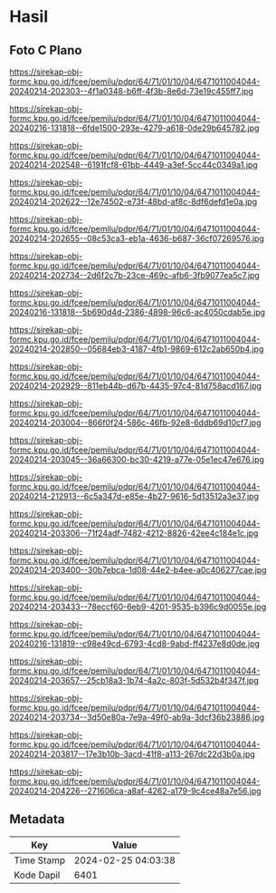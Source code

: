 # Hasil

## Foto C Plano

https://sirekap-obj-formc.kpu.go.id/fcee/pemilu/pdpr/64/71/01/10/04/6471011004044-20240214-202303--4f1a0348-b6ff-4f3b-8e6d-73e19c455ff7.jpg

https://sirekap-obj-formc.kpu.go.id/fcee/pemilu/pdpr/64/71/01/10/04/6471011004044-20240216-131818--6fde1500-293e-4279-a618-0de29b645782.jpg

https://sirekap-obj-formc.kpu.go.id/fcee/pemilu/pdpr/64/71/01/10/04/6471011004044-20240214-202548--6191fcf8-61bb-4449-a3ef-5cc44c0349a1.jpg

https://sirekap-obj-formc.kpu.go.id/fcee/pemilu/pdpr/64/71/01/10/04/6471011004044-20240214-202622--12e74502-e73f-48bd-af8c-8df6defd1e0a.jpg

https://sirekap-obj-formc.kpu.go.id/fcee/pemilu/pdpr/64/71/01/10/04/6471011004044-20240214-202655--08c53ca3-eb1a-4636-b687-36cf07269576.jpg

https://sirekap-obj-formc.kpu.go.id/fcee/pemilu/pdpr/64/71/01/10/04/6471011004044-20240214-202734--2d6f2c7b-23ce-469c-afb6-3fb9077ea5c7.jpg

https://sirekap-obj-formc.kpu.go.id/fcee/pemilu/pdpr/64/71/01/10/04/6471011004044-20240216-131818--5b690d4d-2386-4898-96c6-ac4050cdab5e.jpg

https://sirekap-obj-formc.kpu.go.id/fcee/pemilu/pdpr/64/71/01/10/04/6471011004044-20240214-202850--05684eb3-4187-4fb1-9869-612c2ab650b4.jpg

https://sirekap-obj-formc.kpu.go.id/fcee/pemilu/pdpr/64/71/01/10/04/6471011004044-20240214-202929--811eb44b-d67b-4435-97c4-81d758acd167.jpg

https://sirekap-obj-formc.kpu.go.id/fcee/pemilu/pdpr/64/71/01/10/04/6471011004044-20240214-203004--866f0f24-586c-46fb-92e8-6ddb69d10cf7.jpg

https://sirekap-obj-formc.kpu.go.id/fcee/pemilu/pdpr/64/71/01/10/04/6471011004044-20240214-203045--36a66300-bc30-4219-a77e-05e1ec47e676.jpg

https://sirekap-obj-formc.kpu.go.id/fcee/pemilu/pdpr/64/71/01/10/04/6471011004044-20240214-212913--6c5a347d-e85e-4b27-9616-5d13512a3e37.jpg

https://sirekap-obj-formc.kpu.go.id/fcee/pemilu/pdpr/64/71/01/10/04/6471011004044-20240214-203306--71f24adf-7482-4212-8826-42ee4c184e1c.jpg

https://sirekap-obj-formc.kpu.go.id/fcee/pemilu/pdpr/64/71/01/10/04/6471011004044-20240214-203400--30b7ebca-1d08-44e2-b4ee-a0c406277cae.jpg

https://sirekap-obj-formc.kpu.go.id/fcee/pemilu/pdpr/64/71/01/10/04/6471011004044-20240214-203433--78eccf60-6eb9-4201-9535-b396c9d0055e.jpg

https://sirekap-obj-formc.kpu.go.id/fcee/pemilu/pdpr/64/71/01/10/04/6471011004044-20240216-131819--c98e49cd-6793-4cd8-9abd-ff4237e8d0de.jpg

https://sirekap-obj-formc.kpu.go.id/fcee/pemilu/pdpr/64/71/01/10/04/6471011004044-20240214-203657--25cb18a3-1b74-4a2c-803f-5d532b4f347f.jpg

https://sirekap-obj-formc.kpu.go.id/fcee/pemilu/pdpr/64/71/01/10/04/6471011004044-20240214-203734--3d50e80a-7e9a-49f0-ab9a-3dcf36b23886.jpg

https://sirekap-obj-formc.kpu.go.id/fcee/pemilu/pdpr/64/71/01/10/04/6471011004044-20240214-203817--17e3b10b-3acd-41f8-a113-267dc22d3b0a.jpg

https://sirekap-obj-formc.kpu.go.id/fcee/pemilu/pdpr/64/71/01/10/04/6471011004044-20240214-204226--271606ca-a8af-4262-a179-9c4ce48a7e56.jpg


## Metadata

| Key        | Value               |
| ---------- | ------------------- |
| Time Stamp | 2024-02-25 04:03:38 |
| Kode Dapil | 6401                |



